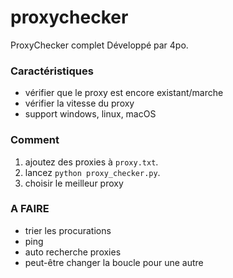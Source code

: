 # proxychecker
ProxyChecker complet Développé par 4po.

### Caractéristiques

* vérifier que le proxy est encore existant/marche
* vérifier la vitesse du proxy
* support windows, linux, macOS

### Comment

1. ajoutez des proxies à `proxy.txt`.
2. lancez `python proxy_checker.py`.
3. choisir le meilleur proxy


### A FAIRE

* trier les procurations
* ping
* auto recherche proxies
* peut-être changer la boucle pour une autre
